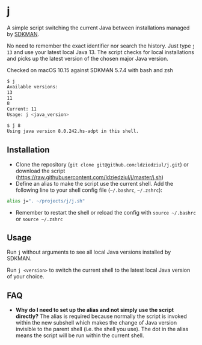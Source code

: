 # j

A simple script switching the current Java between installations managed by [SDKMAN](https://sdkman.io/). 

No need to remember the exact identifier nor search the history. Just type `j 13` and use your latest local Java 13. 
The script checks for local installations and picks up the latest version of the chosen major Java version.

Checked on macOS 10.15 against SDKMAN 5.7.4 with bash and zsh

```bash
$ j
Available versions:
13
11
8
Current: 11
Usage: j <java_version>

$ j 8
Using java version 8.0.242.hs-adpt in this shell.
```

## Installation

- Clone the repository (`git clone git@github.com:ldziedziul/j.git`) or download the script (https://raw.githubusercontent.com/ldziedziul/j/master/j.sh)
- Define an alias to make the script use the current shell. Add the following line to your shell config file (`~/.bashrc`, `~/.zshrc`):
```bash
alias j=". ~/projects/j/j.sh"
``` 
- Remember to restart the shell or reload the config with `source ~/.bashrc` or `source ~/.zshrc`

## Usage
Run `j` without arguments to see all local Java versions installed by SDKMAN. 

Run `j <version>` to switch the current shell to the latest local Java version of your choice.

## FAQ

- **Why do I need to set up the alias and not simply use the script directly?**
The alias is required because normally the script is invoked within the new subshell which makes the change of Java version
 invisible to the parent shell (i.e. the shell you use). The dot in the alias means the script will be run within the current shell.
